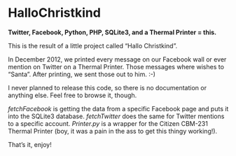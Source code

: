 HalloChristkind
===============

**Twitter, Facebook, Python, PHP, SQLite3, and a Thermal Printer = this.**

This is the result of a little project called “Hallo Christkind”.

In December 2012, we printed every message on our Facebook wall or ever mention on Twitter on a Thermal Printer. Those messages where wishes to “Santa”. After printing, we sent those out to him. :-)

I never planned to release this code, so there is no documentation or anything else. Feel free to browse it, though.

*fetchFacebook* is getting the data from a specific Facebook page and puts it into the SQLite3 database.
*fetchTwitter* does the same for Twitter mentions to a specific account.
*Printer.py* is a wrapper for the Citizen CBM-231 Thermal Printer (boy, it was a pain in the ass to get this thingy working!).

That’s it, enjoy!

